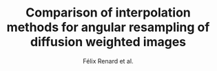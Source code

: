 ---
cat: gaia
subcat: platform
bestof: false
author: Félix Renard et al.
title: Comparison of interpolation methods for angular resampling of diffusion weighted images
year: 2010
type: inproceedings
booktitle: 2010 2nd International Conference on Image Processing Theory, Tools and Applications
---